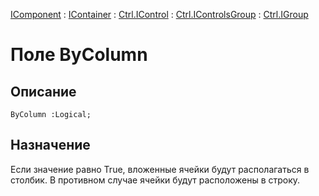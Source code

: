 ﻿---
Link: .Ctrl.IGroup.@ByColumn
---

[IComponent](topic:Com.Custom.ComClasses.IComponent.Default) :
[IContainer](topic:Com.Custom.ComClasses.IContainer.Default) :
[Ctrl.IControl](topic:Com.Custom.ComClasses.Ctrl.IControl.Default) :
[Ctrl.IControlsGroup](topic:Com.Custom.ComClasses.Ctrl.IControlsGroup.Default) :
[Ctrl.IGroup](Default)

# Поле ByColumn

## Описание

    ByColumn :Logical;

## Назначение

Если значение равно True, вложенные ячейки будут располагаться в столбик.
В противном случае ячейки будут расположены в строку.